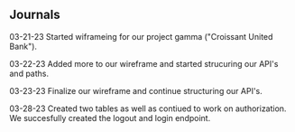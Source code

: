 ## Journals
03-21-23
Started wiframeing for our project gamma ("Croissant United Bank").

03-22-23
 Added more to our wireframe and started strucuring our API's and paths.

03-23-23
 Finalize our wireframe and continue structuring our API's.

03-28-23
Created two tables as well as contiued to work on authorization. We succesfully created the logout and login endpoint.
